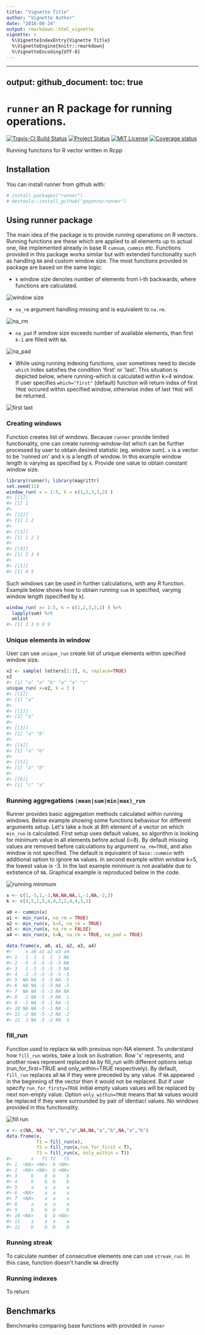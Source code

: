 ```yaml
---
title: "Vignette Title"
author: "Vignette Author"
date: "2018-08-24"
output: rmarkdown::html_vignette
vignette: >
  %\VignetteIndexEntry{Vignette Title}
  %\VignetteEngine{knitr::rmarkdown}
  %\VignetteEncoding{UTF-8}
---
```




<!-- rmarkdown v1 -->
---
output: 
  github_document:
    toc: true
---

<!-- README.md is generated from README.Rmd. Please edit that file -->



# `runner` an R package for running operations.
[![Travis-CI Build Status](https://travis-ci.org/gogonzo/runner.svg?branch=master)](https://travis-ci.org/gogonzo/runner)
[![Project Status](http://www.repostatus.org/badges/latest/active.svg)](http://www.repostatus.org/#active)
[![MIT License](https://badges.frapsoft.com/os/mit/mit.svg)](https://opensource.org/licenses/mit-license.php)
[![Coverage status](https://codecov.io/gh/gogonzo/runner/branch/master/graph/badge.svg)](https://codecov.io/github/gogonzo/runner?branch=master)

Running functions for R vector written in Rcpp

## Installation

You can install runner from github with:


```r
# install.packages("runner")
# devtools::install_github("gogonzo/runner")
```

## Using runner package
The main idea of the package is to provide running operations on R vectors. Running functions are these which are applied to all elements up to actual one, like implemented already in base R `cumsum`, `cummin` etc. Functions provided in this package works similar but with extended functionality such as handling `NA` and custom window size. The most functions provided in package are based on the same logic:  

- `k` window size denotes number of elements from i-th backwards, where functions are calculated.  

![window size](man/figures/running_window.png)

- `na_rm` argument handling missing and is equivalent to `na.rm`.

![na_rm](man/figures/running_sum_narm.png)

- `na_pad` if window size exceeds number of available elements, than first `k-1` are filled with `NA`.  

![na_pad](man/figures/running_sum_napad.png)

- While using running indexing functions, user sometimes need to decide `which` index satisfies the condition 'first' or 'last'. This situation is depicted below, where running-which is calculated within k=4 window. If user specifies `which="first"` (default) function will return index of first `TRUE` occured within specified window, otherwise index of last `TRUE` will be returned.
    
![first last](man/figures/running_which.png)


### Creating windows
Function creates list of windows. Because `runner` provide limited functionality, one can create running-window-list which can be further processed by user to obtain desired statistic (eg. window sum). `x` is a vector to be 'runned on' and `k` is a length of window. In this example window length is varying as specified by `k`. Provide one value to obtain constant window size.


```r
library(runner); library(magrittr)
set.seed(11)
window_run( x = 1:5, k = c(1,2,3,3,2) )
#> [[1]]
#> [1] 1
#> 
#> [[2]]
#> [1] 1 2
#> 
#> [[3]]
#> [1] 1 2 3
#> 
#> [[4]]
#> [1] 2 3 4
#> 
#> [[5]]
#> [1] 4 5
```

Such windows can be used in further calculations, with any R function. Example below shows how to obtain running `sum` in specified, varying window length (specified by `k`).


```r
window_run( x= 1:5, k = c(1,2,3,3,2) ) %>%
  lapply(sum) %>%
  unlist
#> [1] 1 3 6 9 9
```
### Unique elements in window
User can use `unique_run` create list of unique elements within specified window size.

```r
x2 <- sample( letters[1:3], 6, replace=TRUE)
x2 
#> [1] "a" "a" "b" "a" "a" "c"
unique_run( x=x2, k = 3 )
#> [[1]]
#> [1] "a"
#> 
#> [[2]]
#> [1] "a"
#> 
#> [[3]]
#> [1] "a" "b"
#> 
#> [[4]]
#> [1] "a" "b"
#> 
#> [[5]]
#> [1] "a" "b"
#> 
#> [[6]]
#> [1] "c" "a"
```

### Running aggregations `(mean|sum|min|max)_run`

Runner provides basic aggregation methods calculated within running windows. Below example showing some functions behaviour for different arguments setup. Let's take a look at 8th element of a vector on which `min_run` is calculated. 
First setup uses default values, so algorithm is looking for minimum value in all elements before actual (i=8). By default missing values are removed before calculations by argument `na_rm=TRUE`, and also window is not specified. The default is equivalent of `base::cummin` with additional option to ignore `NA` values. In second example within window k=5, the lowest value is -3. In the last example minimum is not available due to extistence of `NA`. Graphical example is reproduced below in the code.

![running minimum](man/figures/running_minimum.png)


```r
x <- c(1,-5,1,-3,NA,NA,NA,1,-1,NA,-2,3)
k <- c(4,5,2,5,4,4,2,2,4,4,3,1)

a0 <- cummin(x)
a1 <- min_run(x, na_rm = TRUE)
a2 <- min_run(x, k=5, na_rm = TRUE)
a3 <- min_run(x, na_rm = FALSE)
a4 <- min_run(x, k=k, na_rm = TRUE, na_pad = TRUE)

data.frame(x, a0, a1, a2, a3, a4)
#>     x a0 a1 a2 a3 a4
#> 1   1  1  1  1  1 NA
#> 2  -5 -5 -5 -5 -5 NA
#> 3   1 -5 -5 -5 -5 NA
#> 4  -3 -5 -5 -5 -5 -5
#> 5  NA NA -5 -5 NA -5
#> 6  NA NA -5 -5 NA -3
#> 7  NA NA -5 -3 NA NA
#> 8   1 NA -5 -3 NA  1
#> 9  -1 NA -5 -1 NA -1
#> 10 NA NA -5 -1 NA -1
#> 11 -2 NA -5 -2 NA -2
#> 12  3 NA -5 -2 NA  3
```


### fill_run
Function used to replace `NA` with previous non-NA element. To understand how `fill_run` works, take a look on ilustration. Row 'x' represents, and another rows represent replaced `NA` by fill_run with different options setup (run_for_first=TRUE and only_within=TRUE respectively). By default, `fill_run` replaces all `NA` if they were preceded by any value. If `NA` appeared in the beginning of the vector then it would not be replaced. But if user specify `run_for_firsty=TRUE` initial empty values values will be replaced by next non-empty value. Option `only_within=TRUE` means that `NA` values would be replaced if they were surrounded by pair of identiacl values. No windows provided in this functionality.

![fill run](man/figures/fill_run.png)


```r
x <- c(NA, NA, "b","b","a",NA,NA,"a","b",NA,"a","b")
data.frame(x, 
           f1 = fill_run(x), 
           f2 = fill_run(x,run_for_first = T), 
           f3 = fill_run(x, only_within = T))
#>       x   f1 f2   f3
#> 1  <NA> <NA>  b <NA>
#> 2  <NA> <NA>  b <NA>
#> 3     b    b  b    b
#> 4     b    b  b    b
#> 5     a    a  a    a
#> 6  <NA>    a  a    a
#> 7  <NA>    a  a    a
#> 8     a    a  a    a
#> 9     b    b  b    b
#> 10 <NA>    b  b <NA>
#> 11    a    a  a    a
#> 12    b    b  b    b
```

### Running streak

To calculate number of consecutive elements one can use `streak_run`. In this case, function doesn't handle `NA` directly 

### Running indexes

To return 



## Benchmarks

Benchmarks comparing base functions with provided in `runner` 

